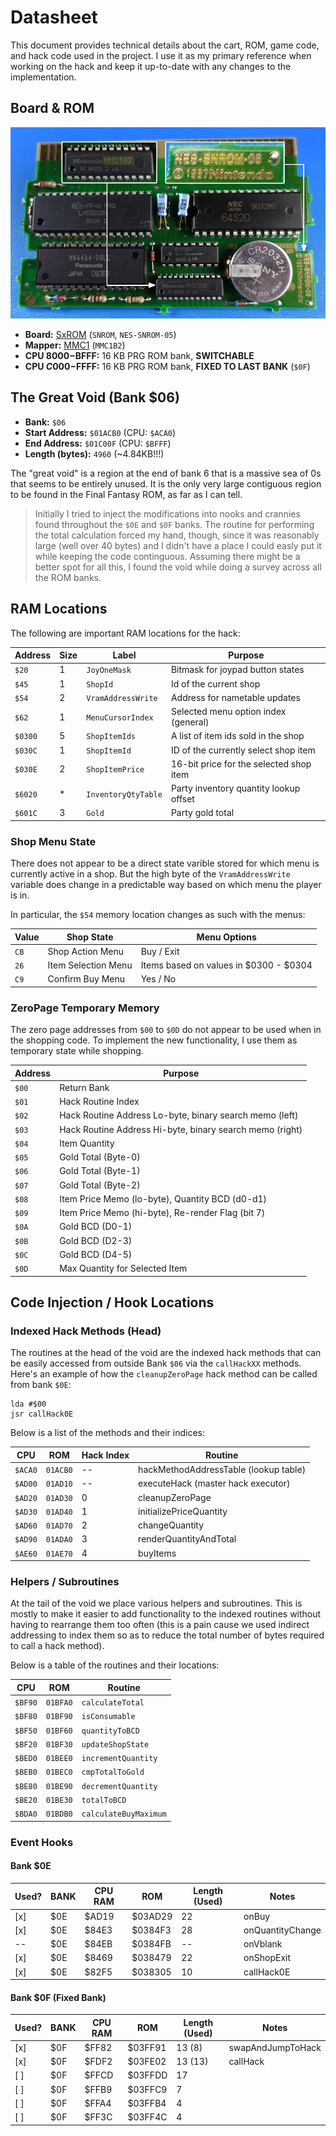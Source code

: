 # Datasheet
This document provides technical details about the cart, ROM, game code, and
hack code used in the project. I use it as my primary reference when working on
the hack and keep it up-to-date with any changes to the implementation.

## Board & ROM
![Image of Final Fantasy Board](./Board.png)

- **Board:** [SxROM]() (`SNROM`, `NES-SNROM-05`)
- **Mapper:** [MMC1]() (`MMC1B2`)
- **CPU $8000-$BFFF:** 16 KB PRG ROM bank, **SWITCHABLE**
- **CPU $C000-$FFFF:** 16 KB PRG ROM bank, **FIXED TO LAST BANK** (`$0F`)

## The Great Void (Bank $06)

* **Bank:** `$06`
* **Start Address:**  `$01ACB0` (CPU: `$ACA0`)
* **End Address:**    `$01C00F` (CPU: `$BFFF`)
* **Length (bytes):** `4960`    (~4.84KB!!!)

The "great void" is a region at the end of bank 6 that is a massive sea of 0s
that seems to be entirely unused. It is the only very large contiguous region to
be found in the Final Fantasy ROM, as far as I can tell.

> Initially I tried to inject the modifications into nooks and crannies found
> throughout the `$0E` and `$0F` banks. The routine for performing the total
> calculation forced my hand, though, since it was reasonably large (well over
> 40 bytes) and I didn't have a place I could easly put it while keeping the
> code continguous. Assuming there might be a better spot for all this, I found
> the void while doing a survey across all the ROM banks.

## RAM Locations
The following are important RAM locations for the hack:

Address | Size | Label                | Purpose
--------|------|----------------------|-----------------------------------------
`$20`   | 1    | `JoyOneMask`         | Bitmask for joypad button states
`$45`   | 1    | `ShopId`             | Id of the current shop
`$54`   | 2    | `VramAddressWrite`   | Address for nametable updates
`$62`   | 1    | `MenuCursorIndex`    | Selected menu option index (general)
`$0300` | 5    | `ShopItemIds`        | A list of item ids sold in the shop
`$030C` | 1    | `ShopItemId`         | ID of the currently select shop item
`$030E` | 2    | `ShopItemPrice`      | 16-bit price for the selected shop item
`$6020` | *    | `InventoryQtyTable`  | Party inventory quantity lookup offset
`$601C` | 3    | `Gold`               | Party gold total

### Shop Menu State
There does not appear to be a direct state varible stored for which menu is
currently active in a shop. But the high byte of the `VramAddressWrite` variable
does change in a predictable way based on which menu the player is in.

In particular, the `$54` memory location changes as such with the menus:

Value | Shop State          | Menu Options
------|---------------------|---------------------------------------------------
`CB`  | Shop Action Menu    | Buy / Exit
`26`  | Item Selection Menu | Items based on values in $0300 - $0304
`C9`  | Confirm Buy Menu    | Yes / No


### ZeroPage Temporary Memory
The zero page addresses from `$00` to `$0D` do not appear to be used when in the
shopping code. To implement the new functionality, I use them as temporary state
while shopping.

Address | Purpose
--------|-----------------------------------------------------------------------
`$00`   | Return Bank
`$01`   | Hack Routine Index
`$02`   | Hack Routine Address Lo-byte, binary search memo (left)
`$03`   | Hack Routine Address Hi-byte, binary search memo (right)
`$04`   | Item Quantity
`$05`   | Gold Total (Byte-0)
`$06`   | Gold Total (Byte-1)
`$07`   | Gold Total (Byte-2)
`$08`   | Item Price Memo (lo-byte), Quantity BCD (d0-d1)
`$09`   | Item Price Memo (hi-byte), Re-render Flag (bit 7)
`$0A`   | Gold BCD (D0-1)
`$0B`   | Gold BCD (D2-3)
`$0C`   | Gold BCD (D4-5)
`$0D`   | Max Quantity for Selected Item

## Code Injection / Hook Locations

### Indexed Hack Methods (Head)
The routines at the head of the void are the indexed hack methods that can be
easily accessed from outside Bank `$06` via the `callHackXX` methods. Here's an
example of how the `cleanupZeroPage` hack method can be called from bank `$0E`:

```
lda #$00
jsr callHack0E
```

Below is a list of the methods and their indices:

 CPU       | ROM      | Hack Index | Routine
-----------|----------|------------|--------------------------------------------
`$ACA0`    | `01ACB0` | --         | hackMethodAddressTable (lookup table)
`$AD00`    | `01AD10` | --         | executeHack (master hack executor)
`$AD20`    | `01AD30` | 0          | cleanupZeroPage
`$AD30`    | `01AD40` | 1          | initializePriceQuantity
`$AD60`    | `01AD70` | 2          | changeQuantity
`$AD90`    | `01ADA0` | 3          | renderQuantityAndTotal
`$AE60`    | `01AE70` | 4          | buyItems

### Helpers / Subroutines
At the tail of the void we place various helpers and subroutines. This is mostly
to make it easier to add functionality to the indexed routines without having to
rearrange them too often (this is a pain cause we used indirect addressing to
index them so as to reduce the total number of bytes required to call a hack
method).

Below is a table of the routines and their locations:

 CPU       | ROM      | Routine
-----------|----------|---------------------------------------------------------
`$BF90`    | `01BFA0` | `calculateTotal`
`$BF80`    | `01BF90` | `isConsumable`
`$BF50`    | `01BF60` | `quantityToBCD`
`$BF20`    | `01BF30` | `updateShopState`
`$BED0`    | `01BEE0` | `incrementQuantity`
`$BEB0`    | `01BEC0` | `cmpTotalToGold`
`$BE80`    | `01BE90` | `decrementQuantity`
`$BE20`    | `01BE30` | `totalToBCD`
`$BDA0`    | `01BDB0` | `calculateBuyMaximum`

### Event Hooks

#### Bank $0E
Used? | BANK | CPU RAM | ROM     | Length (Used)  | Notes
------|------|---------|---------|----------------|----------------------
[x]   | $0E  | $AD19   | $03AD29 | 22             | onBuy
[x]   | $0E  | $84E3   | $0384F3 | 28             | onQuantityChange
--    | $0E  | $84EB   | $0384FB | --             | onVblank
[x]   | $0E  | $8469   | $038479 | 22             | onShopExit
[x]   | $0E  | $82F5   | $038305 | 10             | callHack0E

#### Bank $0F (Fixed Bank)
Used? | BANK | CPU RAM | ROM     | Length (Used)  | Notes
------|------|---------|---------|----------------|----------------------
[x]   | $0F  | $FF82   | $03FF91 | 13 (8)         | swapAndJumpToHack
[x]   | $0F  | $FDF2   | $03FE02 | 13 (13)        | callHack
[ ]   | $0F  | $FFCD   | $03FFDD | 17             |
[ ]   | $0F  | $FFB9   | $03FFC9 | 7              |
[ ]   | $0F  | $FFA4   | $03FFB4 | 4              |
[ ]   | $0F  | $FF3C   | $03FF4C | 4              |
